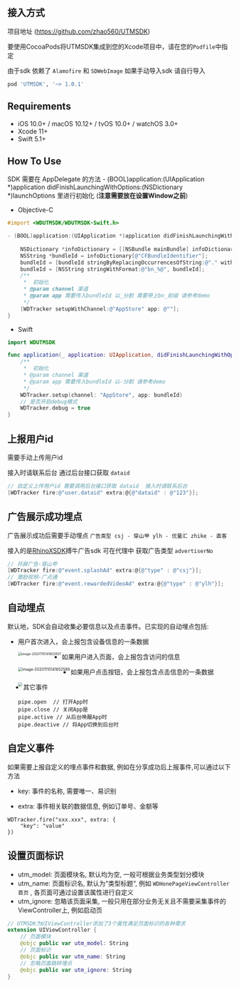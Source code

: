 ## 接入方式

项目地址 (https://github.com/zhao560/UTMSDK)

要使用CocoaPods将UTMSDK集成到您的Xcode项目中，请在您的`Podfile`中指定

由于sdk 依赖了 `Alamofire` 和 `SDWebImage` 如果手动导入sdk 请自行导入

```ruby
pod 'UTMSDK', '~> 1.0.1'
```

## Requirements

-   iOS 10.0+ / macOS 10.12+ / tvOS 10.0+ / watchOS 3.0+
-   Xcode 11+
-   Swift 5.1+

## How To Use

SDK 需要在 AppDelegate 的方法 - (BOOL)application:(UIApplication *)application didFinishLaunchingWithOptions:(NSDictionary *)launchOptions 里进行初始化  (**注意需要放在设置Window之前**)

-   Objective-C

```objective-c
#import <WDUTMSDK/WDUTMSDK-Swift.h>

- (BOOL)application:(UIApplication *)application didFinishLaunchingWithOptions:(NSDictionary *)launchOptions {
  
    NSDictionary *infoDictionary = [[NSBundle mainBundle] infoDictionary];
    NSString *bundleId = infoDictionary[@"CFBundleIdentifier"];
    bundleId = [bundleId stringByReplacingOccurrencesOfString:@"." withString:@"_"];
    bundleId = [NSString stringWithFormat:@"bn_%@", bundleId];
    /**
     *  初始化
     * @param channel 渠道
     * @param app 需要传入bundleId 以_分割 需要带上bn_前缀 请参考demo
     */
    [WDTracker setupWithChannel:@"AppStore" app: @""];
}
```

-   Swift

```swift
import WDUTMSDK

func application(_ application: UIApplication, didFinishLaunchingWithOptions launchOptions: [UIApplication.LaunchOptionsKey: Any]?) -> Bool {
    /**
     *  初始化
     * @param channel 渠道
     * @param app 需要传入bundleId 以-分割 请参考demo
     */
    WDTracker.setup(channel: "AppStore", app: bundleId)
  	// 是否开启debug模式
    WDTracker.debug = true
}
```



## 上报用户id

需要手动上传用户id  

接入时请联系后台 通过后台接口获取 `dataid`  

```objective-c
// 自定义上传用户id 需要调用后台接口获取 dataid  接入时请联系后台
[WDTracker fire:@"user.dataid" extra:@{@"dataid" : @"123"}];
```


## 广告展示成功埋点

广告展示成功后需要手动埋点  `广告类型 csj - 穿山甲 ylh - 优量汇 zhike - 直客 `

接入的是[RhinoXSDK](https://github.com/zhao560/RhinoXSDK)搏牛广告sdk 可在代理中 获取广告类型 `advertiserNo`

```objective-c
// 开屏广告-穿山甲
[WDTracker fire:@"event.splashAd" extra:@{@"type" : @"csj"}];
// 激励视频-广点通
[WDTracker fire:@"event.rewardedVideoAd" extra:@{@"type" : @"ylh"}];
```



## 自动埋点

默认地，SDK会⾃动收集必要信息以及点击事件。已实现的⾃动埋点包括:

-   ⽤户⾸次进⼊，会上报包含设备信息的⼀条数据

    

    <img src="http://boniuapp.oss-cn-hangzhou.aliyuncs.com/mydays/other/1605062821046.png" alt="image-20201110141603507" style="zoom:50%;" align="left"/>

    

-   如果⽤户进⼊⻚⾯，会上报包含访问的信息

    

    <img src="http://boniuapp.oss-cn-hangzhou.aliyuncs.com/mydays/other/1605062905997.png" alt="image-20201110141652589" style="zoom:60%;" align="left"/>

    

-    如果⽤户点击按钮，会上报包含点击信息的⼀条数据

     

     <img src="http://boniuapp.oss-cn-hangzhou.aliyuncs.com/mydays/other/1605066200909.jpeg" style="zoom:60%;" align="left" />

     

-   其它事件

    ```sw
    pipe.open  // 打开App时
    pipe.close // 关闭App是
    pipe.active // 从后台唤醒App时
    pipe.deactive // 将App切换到后台时
    ```



## 自定义事件

如果需要上报⾃定义的埋点事件和数据, 例如在分享成功后上报事件,可以通过以下⽅法

-   key: 事件的名称, 需要唯⼀、易识别 

-   extra: 事件相关联的数据信息, 例如订单号、⾦额等

```swfit
WDTracker.fire("xxx.xxx", extra: { 
    "key": "value" 
})
```



## 设置页面标识

-   utm_model: ⻚⾯模块名, 默认均为空, ⼀般可根据业务类型划分模块
-   utm_name: ⻚⾯标识名, 默认为“类型标题“, 例如 ` WDHonePageViewController⾸⻚ ` , 各⻚⾯可通过设置该属性进⾏⾃定义
-   utm_ignore: 忽略该⻚⾯采集, ⼀般只⽤在部分业务⽆关且不需要采集事件的ViewController上, 例如启动⻚

```swift
// UTMSDK为UIViewController添加了3个属性满足页面标识的各种需求
extension UIViewController {
  	// 页面模块
    @objc public var utm_model: String
  	// 页面标识
    @objc public var utm_name: String
  	// 忽略页面跳转埋点
    @objc public var utm_ignore: String
}
```





